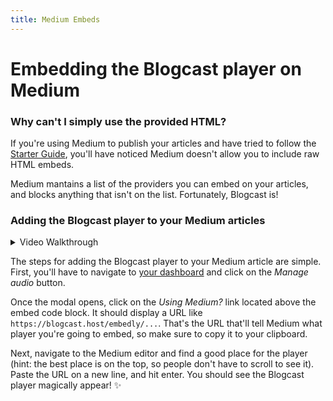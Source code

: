 ```yaml
---
title: Medium Embeds
---
```


# Embedding the Blogcast player on Medium

### Why can't I simply use the provided HTML?

If you're using Medium to publish your articles and have tried to follow the [Starter Guide](/), you'll have noticed Medium doesn't allow you to include raw HTML embeds.

Medium mantains a list of the providers you can embed on your articles, and blocks anything that isn't on the list. Fortunately, Blogcast is!

### Adding the Blogcast player to your Medium articles

<details>
<summary>Video Walkthrough</summary>

![Guided tutorial](images/medium-embeds.gif)

</details>

The steps for adding the Blogcast player to your Medium article are simple. First, you'll have to navigate to [your dashboard](https://blogcast.host/dashboard) and click on the _Manage audio_ button.

Once the modal opens, click on the _Using Medium?_ link located above the embed code block. It should display a URL like `https://blogcast.host/embedly/...`. That's the URL that'll tell Medium what player you're going to embed, so make sure to copy it to your clipboard.

Next, navigate to the Medium editor and find a good place for the player (hint: the best place is on the top, so people don't have to scroll to see it). Paste the URL on a new line, and hit enter. You should see the Blogcast player magically appear! :sparkles:
